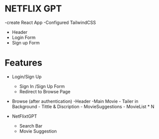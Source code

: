 # NETFLIX GPT 

-create React App
-Configured TailwindCSS
- Header
- Login Form
- Sign up Form



# Features
- Login/Sign Up
     - Sign In /Sign Up Form
     - Redirect to Browse Page
- Browse (after authentication)
     -Header
     -Main Movie
         - Tailer in Background 
         - Tittle & Discription
         - MovieSuggestions
         - MovieList * N

- NetFlixtGPT
    - Search Bar
    - Movie Suggestion
